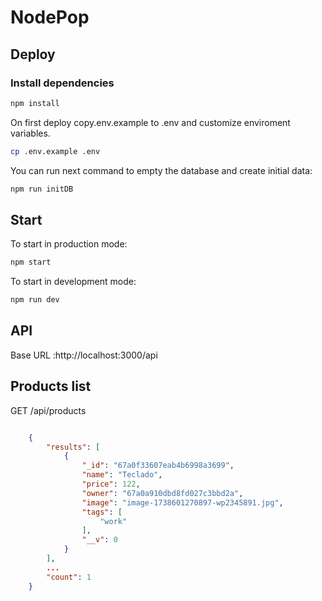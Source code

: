 # NodePop

## Deploy

### Install dependencies

```sh
npm install
```
On first deploy copy.env.example to .env and customize enviroment variables.

```sh
cp .env.example .env
```

 You can run next command to empty the database and create initial data:

```js
npm run initDB
```

## Start

To start in production mode:

```sh
npm start
```

To start in development mode:

```sh
npm run dev
```

## API

Base URL :http://localhost:3000/api

## Products list

GET /api/products

```json

    {
        "results": [
            {
                "_id": "67a0f33607eab4b6998a3699",
                "name": "Teclado",
                "price": 122,
                "owner": "67a0a910dbd8fd027c3bbd2a",
                "image": "image-1738601270897-wp2345891.jpg",
                "tags": [
                    "work"
                ],
                "__v": 0
            }
        ],
        ...
        "count": 1
    }

```